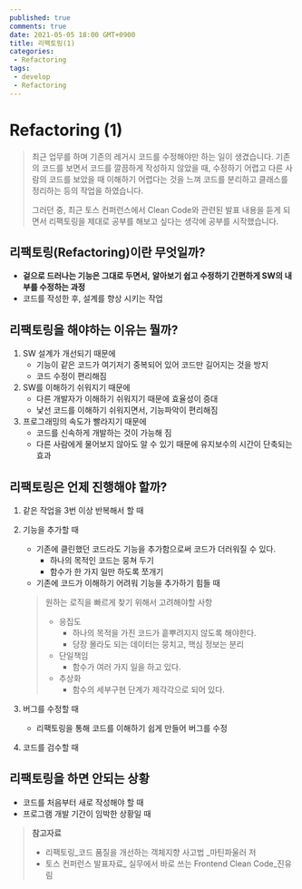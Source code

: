 ```yaml
---
published: true
comments: true
date: 2021-05-05 18:00 GMT+0900
title: 리팩토링(1)
categories:
 - Refactoring
tags:
 - develop
 - Refactoring
---
```


# Refactoring (1)

> 최근 업무를 하며 기존의 레거시 코드를 수정해야만 하는 일이 생겼습니다.
> 기존의 코드를 보면서 코드를 깔끔하게 작성하지 않았을 때, 수정하기 어렵고 다른 사람의 코드를 보았을 때 이해하기 어렵다는 것을 느껴 코드를 분리하고 클래스를 정리하는 등의 작업을 하였습니다.
>
> 그러던 중, 최근 토스 컨퍼런스에서 Clean Code와 관련된 발표 내용을 듣게 되면서 리팩토링을 제대로 공부를 해보고 싶다는 생각에 공부를 시작했습니다. 



## 리팩토링(Refactoring)이란 무엇일까?

- **겉으로 드러나는 기능은 그대로 두면서,** 
  **알아보기 쉽고 수정하기 간편하게 SW의 내부를 수정하는 과정**
- 코드를 작성한 후, 설계를 향상 시키는 작업



## 리팩토링을 해야하는 이유는 뭘까?

1. SW 설계가 개선되기 때문에
   * 기능이 같은 코드가 여기저기 중복되어 있어 코드만 길어지는 것을 방지
   * 코드 수정이 편리해짐
2. SW를 이해하기 쉬워지기 때문에
   * 다른 개발자가 이해하기 쉬워지기 때문에 효율성이 증대
   * 낯선 코드를 이해하기 쉬워지면서, 기능파악이 편리해짐
3. 프로그래밍의 속도가 빨라지기 때문에
   * 코드를 신속하게 개발하는 것이 가능해 짐
   * 다른 사람에게 물어보지 않아도 알 수 있기 때문에 유지보수의 시간이 단축되는 효과





## 리팩토링은 언제 진행해야 할까?

1. 같은 작업을 3번 이상 반복해서 할 때

2. 기능을 추가할 때

   * 기존에 클린했던 코드라도 기능을 추가함으로써 코드가 더러워질 수 있다.
     * 하나의 목적인 코드는 뭉쳐 두기
     * 함수가 한 가지 일만 하도록 쪼개기
   * 기존에 코드가 이해하기 어려워 기능을 추가하기 힘들 때

   > 원하는 로직을 빠르게 찾기 위해서 고려해야할 사항
   >
   > * 응집도
   >   * 하나의 목적을 가진 코드가 흩뿌려지지 않도록 해야한다.
   >   * 당장 몰라도 되는 데이터는 뭉치고, 핵심 정보는 분리
   > * 단일책임
   >   * 함수가 여러 가지 일을 하고 있다.
   > * 추상화
   >   * 함수의 세부구현 단계가 제각각으로 되어 있다.

3. 버그를 수정할 때

   * 리팩토링을 통해 코드를 이해하기 쉽게 만들어 버그를 수정

4. 코드를 검수할 때



## 리팩토링을 하면 안되는 상황

* 코드를 처음부터 새로 작성해야 할 때
* 프로그램 개발 기간이 임박한 상황일 때





> **참고자료**
>
> - 리팩토링_코드 품질을 개선하는 객체지향 사고법 _마틴파울러 저
> - 토스 컨퍼런스 발표자료_ 실무에서 바로 쓰는 Frontend Clean Code_진유림